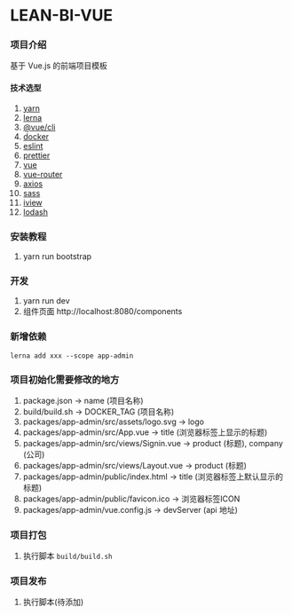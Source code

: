 # LEAN-BI-VUE

### 项目介绍
基于 Vue.js 的前端项目模板

#### 技术选型
1. [yarn](https://yarnpkg.com/)
1. [lerna](https://lernajs.io/)
1. [@vue/cli](https://cli.vuejs.org/)
1. [docker](https://www.docker.com/)
1. [eslint](https://eslint.org/)
1. [prettier](https://prettier.io/)
1. [vue](https://cn.vuejs.org/)
1. [vue-router](https://router.vuejs.org/)
1. [axios](https://github.com/axios/axios)
1. [sass](https://sass-lang.com/)
1. [iview](https://www.iviewui.com/)
1. [lodash](https://lodash.com/)

### 安装教程
1. yarn run bootstrap

### 开发
1. yarn run dev
1. 组件页面 http://localhost:8080/components

### 新增依赖
```
lerna add xxx --scope app-admin
```

### 项目初始化需要修改的地方
1. package.json -> name (项目名称)
1. build/build.sh -> DOCKER_TAG (项目名称)
1. packages/app-admin/src/assets/logo.svg -> logo
1. packages/app-admin/src/App.vue -> title (浏览器标签上显示的标题)
1. packages/app-admin/src/views/Signin.vue -> product (标题), company (公司)
1. packages/app-admin/src/views/Layout.vue -> product (标题)
1. packages/app-admin/public/index.html -> title (浏览器标签上默认显示的标题)
1. packages/app-admin/public/favicon.ico -> 浏览器标签ICON
1. packages/app-admin/vue.config.js -> devServer (api 地址)

### 项目打包
1. 执行脚本 `build/build.sh`

### 项目发布
1. 执行脚本(待添加)
